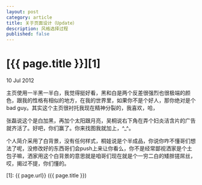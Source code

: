 ```yaml
---
layout: post
category: article
title: 关于页面设计（Update）
description: 风格选择过程
published: false
---
```


# [{{ page.title }}][1]

10 Jul 2012

主页使用一半黑一半白，我觉得挺好看，黑和白是两个反差很强烈也很极端的颜色，跟我的性格有相似的地方，在我的世界里，如果你不是个好人，那你绝对是个bad guy。其实这个主页很衬托我现在精神分裂的，我喜欢，哈，

张磊说这个是白加黑，再加个太阳跟月亮，吴桐说右下角在弄个妇炎洁含片的广告就齐活了。好吧，你们赢了。你来找图我就加上，^_^。

个人简介采用了白背景，没有任何样式，桐娃说是个半成品，你说你咋不懂哥们想法了呢，没修改好的东西哥们会push上来让你看么，你不是经常鄙视洒家是个土包子嘛，洒家用这个白背景的意思就是咱哥们现在就是个一穷二白的矮胖搓屌丝，哎，揭过不提，你们懂的。

[1]:    {{ page.url}}  ({{ page.title }})
